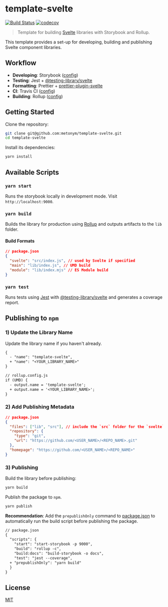 # template-svelte

[![Build Status](https://travis-ci.com/metonym/template-svelte.svg?branch=master)](https://travis-ci.com/metonym/template-svelte)
[![codecov](https://img.shields.io/codecov/c/github/metonym/template-svelte.svg)](https://codecov.io/gh/metonym/template-svelte)

> Template for building [Svelte](https://github.com/sveltejs/svelte) libraries with Storybook and Rollup.

This template provides a set-up for developing, building and publishing Svelte component libraries.

## Workflow

- **Developing**: Storybook ([config](.storybook))
- **Testing**: Jest + [@testing-library/svelte](https://github.com/testing-library/svelte-testing-library)
- **Formatting**: Prettier + [prettier-plugin-svelte](https://github.com/UnwrittenFun/prettier-plugin-svelte)
- **CI**: Travis CI ([config](.travis.yml))
- **Building**: Rollup ([config](rollup.config.js))

## Getting Started

Clone the repository:

```bash
git clone git@github.com:metonym/template-svelte.git
cd template-svelte
```

Install its dependencies:

```bash
yarn install
```

## Available Scripts

### `yarn start`

Runs the storybook locally in development mode. Visit `http://localhost:9000`.

### `yarn build`

Builds the library for production using [Rollup](https://github.com/rollup/rollup) and outputs artifacts to the `lib` folder.

#### Build Formats

```json
// package.json
{
  "svelte": "src/index.js", // used by Svelte if specified
  "main": "lib/index.js", // UMD build
  "module": "lib/index.mjs" // ES Module build
}
```

### `yarn test`

Runs tests using [Jest](https://github.com/facebook/jest) with [@testing-library/svelte](https://github.com/testing-library/svelte-testing-library) and generates a coverage report.

## Publishing to `npm`

### 1) Update the Library Name

Update the library name if you haven't already.

```diff
{
  - "name": "template-svelte",
  + "name": "<YOUR_LIBRARY_NAME>"
}
```

```diff
// rollup.config.js
if (UMD) {
  - output.name = 'template-svelte';
  + output.name = '<YOUR_LIBRARY_NAME>';
}
```

### 2) Add Publishing Metadata

```json
// package.json
{
  "files": ["lib", "src"], // include the `src` folder for the `svelte` entry
  "repository": {
    "type": "git",
    "url": "https://github.com/<USER_NAME>/<REPO_NAME>.git"
  },
  "homepage": "https://github.com/<USER_NAME>/<REPO_NAME>"
}
```

### 3) Publishing

Build the library before publishing:

```sh
yarn build
```

Publish the package to `npm`.

```sh
yarn publish
```

**Recommendation**: Add the `prepublishOnly` command to [package.json](package.json) to automatically run the build script before publishing the package.

```diff
// package.json
{
  "scripts": {
    "start": "start-storybook -p 9000",
    "build": "rollup -c",
    "build:docs": "build-storybook -o docs",
    "test": "jest --coverage",
  + "prepublishOnly": "yarn build"
  }
}
```

## License

[MIT](LICENSE)
